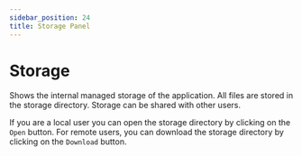 ```yaml
---
sidebar_position: 24
title: Storage Panel
---
```

# Storage

Shows the internal managed storage of the application. All files are stored in the storage directory.
Storage can be shared with other users.

If you are a local user you can open the storage directory by clicking on the `Open` button. For remote
users, you can download the storage directory by clicking on the `Download` button.
